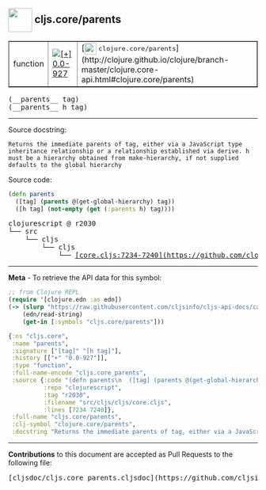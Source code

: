 ## <img width="48px" valign="middle" src="http://i.imgur.com/Hi20huC.png"> cljs.core/parents

 <table border="1">
<tr>

<td>function</td>
<td><a href="https://github.com/cljsinfo/cljs-api-docs/tree/0.0-927"><img valign="middle" alt="[+] 0.0-927" src="https://img.shields.io/badge/+-0.0--927-lightgrey.svg"></a> </td>
<td>
[<img height="24px" valign="middle" src="http://i.imgur.com/1GjPKvB.png"> <samp>clojure.core/parents</samp>](http://clojure.github.io/clojure/branch-master/clojure.core-api.html#clojure.core/parents)
</td>
</tr>
</table>

 <samp>
(__parents__ tag)<br>
</samp>
 <samp>
(__parents__ h tag)<br>
</samp>

---




Source docstring:

```
Returns the immediate parents of tag, either via a JavaScript type
inheritance relationship or a relationship established via derive. h
must be a hierarchy obtained from make-hierarchy, if not supplied
defaults to the global hierarchy
```

Source code:

```clj
(defn parents
  ([tag] (parents @(get-global-hierarchy) tag))
  ([h tag] (not-empty (get (:parents h) tag))))
```

 <pre>
clojurescript @ r2030
└── src
    └── cljs
        └── cljs
            └── <ins>[core.cljs:7234-7240](https://github.com/clojure/clojurescript/blob/r2030/src/cljs/cljs/core.cljs#L7234-L7240)</ins>
</pre>


---

__Meta__ - To retrieve the API data for this symbol:

```clj
;; from Clojure REPL
(require '[clojure.edn :as edn])
(-> (slurp "https://raw.githubusercontent.com/cljsinfo/cljs-api-docs/catalog/cljs-api.edn")
    (edn/read-string)
    (get-in [:symbols "cljs.core/parents"]))
```

```clj
{:ns "cljs.core",
 :name "parents",
 :signature ["[tag]" "[h tag]"],
 :history [["+" "0.0-927"]],
 :type "function",
 :full-name-encode "cljs.core_parents",
 :source {:code "(defn parents\n  ([tag] (parents @(get-global-hierarchy) tag))\n  ([h tag] (not-empty (get (:parents h) tag))))",
          :repo "clojurescript",
          :tag "r2030",
          :filename "src/cljs/cljs/core.cljs",
          :lines [7234 7240]},
 :full-name "cljs.core/parents",
 :clj-symbol "clojure.core/parents",
 :docstring "Returns the immediate parents of tag, either via a JavaScript type\ninheritance relationship or a relationship established via derive. h\nmust be a hierarchy obtained from make-hierarchy, if not supplied\ndefaults to the global hierarchy"}

```

---

__Contributions__ to this document are accepted as Pull Requests to the following file:

 <pre>
[cljsdoc/cljs.core_parents.cljsdoc](https://github.com/cljsinfo/cljs-api-docs/blob/master/cljsdoc/cljs.core_parents.cljsdoc)
</pre>

